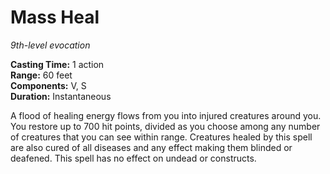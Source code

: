 # Mass Heal 
_9th-level evocation_ 


**Casting Time:** 1 action    
**Range:** 60 feet    
**Components:** V, S    
**Duration:** Instantaneous 

A flood of healing energy flows from you into injured creatures around you. You restore up to 700 hit points, divided as you choose among any number of creatures that you can see within range. Creatures healed by this spell are also cured of all diseases and any effect making them blinded or deafened. This spell has no effect on undead or constructs. 
